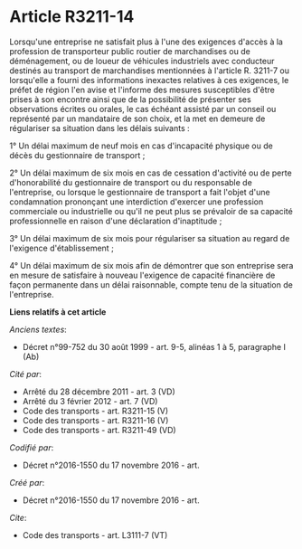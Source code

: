 # Article R3211-14

Lorsqu'une entreprise ne satisfait plus à l'une des exigences d'accès à la profession de transporteur public routier de
marchandises ou de déménagement, ou de loueur de véhicules industriels avec conducteur destinés au transport de marchandises
mentionnées à l'article R. 3211-7 ou lorsqu'elle a fourni des informations inexactes relatives à ces exigences, le préfet de
région l'en avise et l'informe des mesures susceptibles d'être prises à son encontre ainsi que de la possibilité de présenter
ses observations écrites ou orales, le cas échéant assisté par un conseil ou représenté par un mandataire de son choix, et la
met en demeure de régulariser sa situation dans les délais suivants : 

1° Un délai maximum de neuf mois en cas d'incapacité physique ou de décès du gestionnaire de transport ; 

2° Un délai maximum de six mois en cas de cessation d'activité ou de perte d'honorabilité du gestionnaire de transport ou du
responsable de l'entreprise, ou lorsque le gestionnaire de transport a fait l'objet d'une condamnation prononçant une
interdiction d'exercer une profession commerciale ou industrielle ou qu'il ne peut plus se prévaloir de sa capacité
professionnelle en raison d'une déclaration d'inaptitude ; 

3° Un délai maximum de six mois pour régulariser sa situation au regard de l'exigence d'établissement ; 

4° Un délai maximum de six mois afin de démontrer que son entreprise sera en mesure de satisfaire à nouveau l'exigence de
capacité financière de façon permanente dans un délai raisonnable, compte tenu de la situation de l'entreprise.

**Liens relatifs à cet article**

_Anciens textes_:

  - Décret n°99-752 du 30 août 1999 - art. 9-5, alinéas 1 à 5, paragraphe I  (Ab)

_Cité par_:

  - Arrêté du 28 décembre 2011 - art. 3 (VD)
  - Arrêté du 3 février 2012 - art. 7 (VD)
  - Code des transports - art. R3211-15 (V)
  - Code des transports - art. R3211-16 (V)
  - Code des transports - art. R3211-49 (VD)

_Codifié par_:

  - Décret n°2016-1550 du 17 novembre 2016 - art.

_Créé par_:

  - Décret n°2016-1550 du 17 novembre 2016 - art.

_Cite_:

  - Code des transports - art. L3111-7 (VT)
